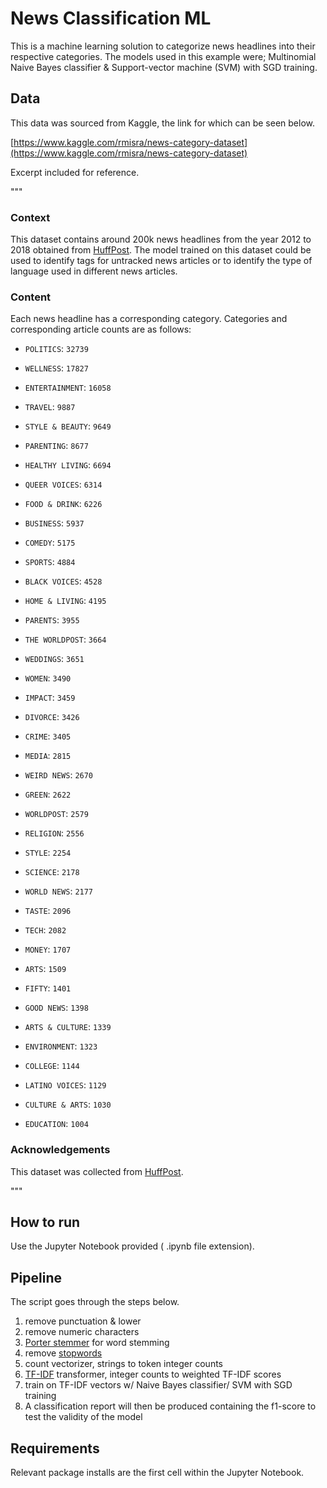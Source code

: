 
# News Classification ML

This is a machine learning solution to categorize news headlines into their respective categories.  The models used in this example were; Multinomial Naive Bayes classifier & Support-vector machine (SVM) with SGD training.

## Data 

This data was sourced from Kaggle, the link for which can be seen below.  

[https://www.kaggle.com/rmisra/news-category-dataset](https://www.kaggle.com/rmisra/news-category-dataset)

Excerpt included for reference. 

"""

### Context

This dataset contains around 200k news headlines from the year 2012 to 2018 obtained from  [HuffPost](https://www.huffingtonpost.com/). The model trained on this dataset could be used to identify tags for untracked news articles or to identify the type of language used in different news articles.

### Content

Each news headline has a corresponding category. Categories and corresponding article counts are as follows:

-   `POLITICS`:  `32739`
    
-   `WELLNESS`:  `17827`
    
-   `ENTERTAINMENT`:  `16058`
    
-   `TRAVEL`:  `9887`
    
-   `STYLE & BEAUTY`:  `9649`
    
-   `PARENTING`:  `8677`
    
-   `HEALTHY LIVING`:  `6694`
    
-   `QUEER VOICES`:  `6314`
    
-   `FOOD & DRINK`:  `6226`
    
-   `BUSINESS`:  `5937`
    
-   `COMEDY`:  `5175`
    
-   `SPORTS`:  `4884`
    
-   `BLACK VOICES`:  `4528`
    
-   `HOME & LIVING`:  `4195`
    
-   `PARENTS`:  `3955`
    
-   `THE WORLDPOST`:  `3664`
    
-   `WEDDINGS`:  `3651`
    
-   `WOMEN`:  `3490`
    
-   `IMPACT`:  `3459`
    
-   `DIVORCE`:  `3426`
    
-   `CRIME`:  `3405`
    
-   `MEDIA`:  `2815`
    
-   `WEIRD NEWS`:  `2670`
    
-   `GREEN`:  `2622`
    
-   `WORLDPOST`:  `2579`
    
-   `RELIGION`:  `2556`
    
-   `STYLE`:  `2254`
    
-   `SCIENCE`:  `2178`
    
-   `WORLD NEWS`:  `2177`
    
-   `TASTE`:  `2096`
    
-   `TECH`:  `2082`
    
-   `MONEY`:  `1707`
    
-   `ARTS`:  `1509`
    
-   `FIFTY`:  `1401`
    
-   `GOOD NEWS`:  `1398`
    
-   `ARTS & CULTURE`:  `1339`
    
-   `ENVIRONMENT`:  `1323`
    
-   `COLLEGE`:  `1144`
    
-   `LATINO VOICES`:  `1129`
    
-   `CULTURE & ARTS`:  `1030`
    
-   `EDUCATION`:  `1004`
    

### Acknowledgements
This dataset was collected from  [HuffPost](https://www.huffingtonpost.com/).

  """

## How to run

Use the Jupyter Notebook provided ( .ipynb file extension). 
 
## Pipeline 

The script goes through the steps below. 

 1. remove punctuation & lower 
 2. remove numeric characters 
 3. [Porter stemmer](https://tartarus.org/martin/PorterStemmer/) for word stemming  
 4. remove [stopwords](https://en.wikipedia.org/wiki/Stop_word)
 5. count vectorizer, strings to token integer counts
 6. [TF-IDF](https://monkeylearn.com/blog/what-is-tf-idf/#:~:text=TF%2DIDF%20is%20a%20statistical,across%20a%20set%20of%20documents.) transformer, integer counts to weighted TF-IDF scores
 7. train on TF-IDF vectors w/ Naive Bayes classifier/ SVM with SGD training
 8. A classification report will then be produced containing the f1-score to test the validity of the model 

## Requirements

Relevant package installs are the first cell within the Jupyter Notebook. 